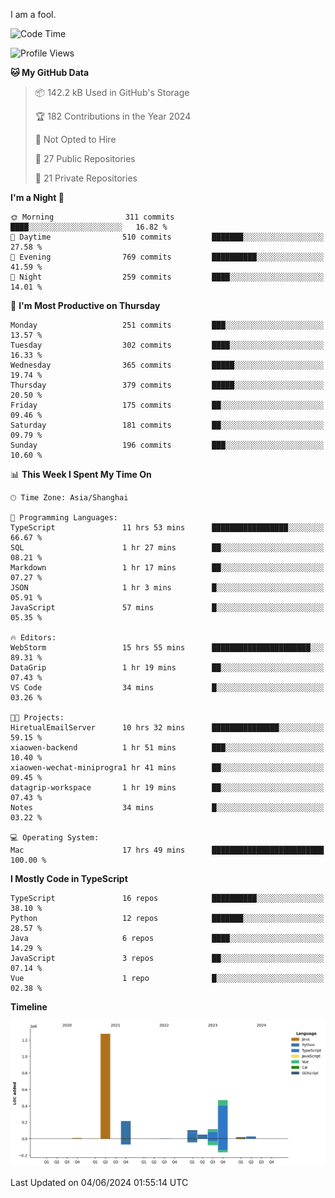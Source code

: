 I am a fool.

<!--START_SECTION:waka-->
![Code Time](http://img.shields.io/badge/Code%20Time-1%2C481%20hrs%2052%20mins-blue)

![Profile Views](http://img.shields.io/badge/Profile%20Views-0-blue)

**🐱 My GitHub Data** 

> 📦 142.2 kB Used in GitHub's Storage 
 > 
> 🏆 182 Contributions in the Year 2024
 > 
> 🚫 Not Opted to Hire
 > 
> 📜 27 Public Repositories 
 > 
> 🔑 21 Private Repositories 
 > 
**I'm a Night 🦉** 

```text
🌞 Morning                311 commits         ████░░░░░░░░░░░░░░░░░░░░░   16.82 % 
🌆 Daytime                510 commits         ███████░░░░░░░░░░░░░░░░░░   27.58 % 
🌃 Evening                769 commits         ██████████░░░░░░░░░░░░░░░   41.59 % 
🌙 Night                  259 commits         ████░░░░░░░░░░░░░░░░░░░░░   14.01 % 
```
📅 **I'm Most Productive on Thursday** 

```text
Monday                   251 commits         ███░░░░░░░░░░░░░░░░░░░░░░   13.57 % 
Tuesday                  302 commits         ████░░░░░░░░░░░░░░░░░░░░░   16.33 % 
Wednesday                365 commits         █████░░░░░░░░░░░░░░░░░░░░   19.74 % 
Thursday                 379 commits         █████░░░░░░░░░░░░░░░░░░░░   20.50 % 
Friday                   175 commits         ██░░░░░░░░░░░░░░░░░░░░░░░   09.46 % 
Saturday                 181 commits         ██░░░░░░░░░░░░░░░░░░░░░░░   09.79 % 
Sunday                   196 commits         ███░░░░░░░░░░░░░░░░░░░░░░   10.60 % 
```


📊 **This Week I Spent My Time On** 

```text
🕑︎ Time Zone: Asia/Shanghai

💬 Programming Languages: 
TypeScript               11 hrs 53 mins      █████████████████░░░░░░░░   66.67 % 
SQL                      1 hr 27 mins        ██░░░░░░░░░░░░░░░░░░░░░░░   08.21 % 
Markdown                 1 hr 17 mins        ██░░░░░░░░░░░░░░░░░░░░░░░   07.27 % 
JSON                     1 hr 3 mins         █░░░░░░░░░░░░░░░░░░░░░░░░   05.91 % 
JavaScript               57 mins             █░░░░░░░░░░░░░░░░░░░░░░░░   05.35 % 

🔥 Editors: 
WebStorm                 15 hrs 55 mins      ██████████████████████░░░   89.31 % 
DataGrip                 1 hr 19 mins        ██░░░░░░░░░░░░░░░░░░░░░░░   07.43 % 
VS Code                  34 mins             █░░░░░░░░░░░░░░░░░░░░░░░░   03.26 % 

🐱‍💻 Projects: 
HiretualEmailServer      10 hrs 32 mins      ███████████████░░░░░░░░░░   59.15 % 
xiaowen-backend          1 hr 51 mins        ███░░░░░░░░░░░░░░░░░░░░░░   10.40 % 
xiaowen-wechat-miniprogra1 hr 41 mins        ██░░░░░░░░░░░░░░░░░░░░░░░   09.45 % 
datagrip-workspace       1 hr 19 mins        ██░░░░░░░░░░░░░░░░░░░░░░░   07.43 % 
Notes                    34 mins             █░░░░░░░░░░░░░░░░░░░░░░░░   03.22 % 

💻 Operating System: 
Mac                      17 hrs 49 mins      █████████████████████████   100.00 % 
```

**I Mostly Code in TypeScript** 

```text
TypeScript               16 repos            ██████████░░░░░░░░░░░░░░░   38.10 % 
Python                   12 repos            ███████░░░░░░░░░░░░░░░░░░   28.57 % 
Java                     6 repos             ████░░░░░░░░░░░░░░░░░░░░░   14.29 % 
JavaScript               3 repos             ██░░░░░░░░░░░░░░░░░░░░░░░   07.14 % 
Vue                      1 repo              █░░░░░░░░░░░░░░░░░░░░░░░░   02.38 % 
```



**Timeline**

![Lines of Code chart](https://raw.githubusercontent.com/VeejaLiu/VeejaLiu/master/assets/bar_graph.png)


 Last Updated on 04/06/2024 01:55:14 UTC
<!--END_SECTION:waka-->

